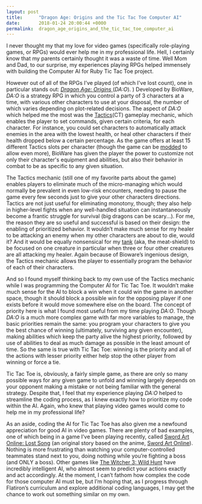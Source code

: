 ```yaml
---
layout: post
title:      "Dragon Age: Origins and the Tic Tac Toe Computer AI"
date:       2018-01-24 20:00:44 +0000
permalink:  dragon_age_origins_and_the_tic_tac_toe_computer_ai
---
```





I never thought my that my love for video games (specifically role-playing games, or RPGs) would ever help me in my professional life. Hell, I certainly know that my parents certainly thought it was a waste of time. Well Mom and Dad, to our surprise, my experiences playing RPGs helped immensely with building the Computer AI for Ruby Tic Tac Toe project.

However out of all of the RPGs I’ve played (of which I've lost count), one in particular stands out: [*Dragon Age: Origins* ](http://dragonage.wikia.com/wiki/Dragon_Age:_Origins)(*DA:O*). ) Developed by BioWare, *DA:O* is a strategy RPG in which you control a party of 3 characters at a time, with various other characters to use at your disposal, the number of which varies depending on plot-related decisions. The aspect of *DA:O* which helped me the most was the [Tactics](http://dragonage.wikia.com/wiki/Tactics_(Origins))(CT) gameplay mechanic, which enables the player to set commands, given certain criteria, for each character. For instance, you could set characters to automatically attack enemies in the area with the lowest health, or heal other characters if their health dropped below a certain percentage. As the game offers at least 15 different Tactics slots per character (though the game can be [modded](https://www.nexusmods.com/dragonage/mods/1480) to allow even more), BioWare has given the player the power to customize not only their character's equipment and abilities, but also their behavior in combat to be as specific to any given situation.

The Tactics mechanic (still one of my favorite parts about the game) enables players to eliminate much of the micro-managing which would normally be prevalent in even low-risk encounters, needing to pause the game every few seconds just to give your other characters directions. Tactics are not just useful for eliminating monotony, though; they also help in higher-level fights when any well-handled situation can instantaneously become a frantic struggle for survival (big dragons can be scary...). For me, the reason they are so useful and successful is based on their design: the enabling of prioritized behavior. It wouldn’t make much sense for my healer to be attacking an enemy when my other characters are about to die, would it? And it would be equally nonsensical for my [tank](https://en.wikipedia.org/wiki/Tank_(gaming)) (aka, the meat-shield) to be focused on one creature in particular when three or four other creatures are all attacking my healer. Again because of Bioware’s ingenious design, the Tactics mechanic allows the player to essentially program the behavior of each of their characters.

And so I found myself thinking back to my own use of the Tactics mechanic while I was programming the Computer AI for Tic Tac Toe. It wouldn’t make much sense for the AI to block a win when it could win the game in another space, though it should block a possible win for the opposing player if one exists before it would move somewhere else on the board. The concept of priority here is what I found most useful from my time playing *DA:O*. Though *DA:O* is a much more complex game with far more variables to manage, the basic priorities remain the same: you program your characters to give you the best chance of winning (ultimately, surviving any given encounter), making abilities which keep the party alive the highest priority, followed by use of abilities to deal as much damage as possible in the least amount of time. So the same is true with Tic Tac Toe: winning is the priority and all of the actions with lesser priority either help stop the other player from winning or force a tie.

Tic Tac Toe is, obviously, a fairly simple game, as there are only so many possible ways for any given game to unfold and winning largely depends on your opponent making a mistake or not being familiar with the general strategy. Despite that, I feel that my experience playing *DA:O* helped to streamline the coding process, as I knew exactly how to prioritize my code within the AI. Again, who knew that playing video games would come to help me in my professional life?

As an aside, coding the AI for Tic Tac Toe has also given me a newfound appreciation for good AI in video games. There are plenty of bad examples, one of which being in a game I’ve been playing recently, called [Sword Art Online: Lost Song](https://en.wikipedia.org/wiki/Sword_Art_Online:_Lost_Song) (an original story based on the anime, [Sword Art Online](https://en.wikipedia.org/wiki/Sword_Art_Online)). Nothing is more frustrating than watching your computer-controlled teammates stand next to you, doing nothing while you’re fighting a boss (and ONLY a boss). Other games like [The Witcher 3: Wild Hunt](http://witcher.wikia.com/wiki/The_Witcher_3:_Wild_Hunt) have incredibly intelligent AI, who almost seem to predict your actions exactly and act accordingly. At the moment, I can’t fathom how complex the code for those computer AI must be, but I’m hoping that, as I progress through Flatiron’s curriculum and explore additional coding languages, I may get the chance to work out something similar on my own.
